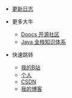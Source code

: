 * [更新日志](CHANGELOG.md)
* 更多大牛
  * [Doocs 开源社区](https://doocs.gitee.io/#/README_CN)
  * [Java 全栈知识体系](https://pdai.tech/)
  
* 快速跳转
  * [我的B站](https://space.bilibili.com/1174515315)
  * [个人](/personal/index)
  * [CSDN](https://blog.csdn.net/mg0324)
  * [我的博客](http://mg.meiflower.top/mb/)